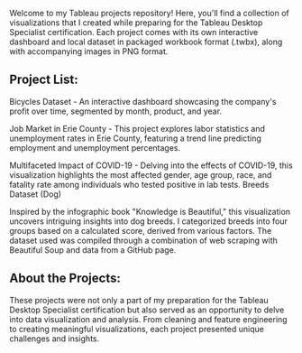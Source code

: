 Welcome to my Tableau projects repository! Here, you'll find a collection of visualizations that I created while preparing for the Tableau Desktop Specialist certification. 
Each project comes with its own interactive dashboard and local dataset in packaged workbook format (.twbx), along with accompanying images in PNG format.

## Project List:

Bicycles Dataset - An interactive dashboard showcasing the company's profit over time, segmented by month, product, and year.

Job Market in Erie County - This project explores labor statistics and unemployment rates in Erie County, featuring a trend line predicting employment and unemployment percentages.

Multifaceted Impact of COVID-19 - Delving into the effects of COVID-19, this visualization highlights the most affected gender, age group, race, and fatality rate among individuals who tested positive in lab tests.
Breeds Dataset (Dog)

Inspired by the infographic book "Knowledge is Beautiful," this visualization uncovers intriguing insights into dog breeds. I categorized breeds into four groups based on a calculated score, derived from various factors. 
The dataset used was compiled through a combination of web scraping with Beautiful Soup and data from a GitHub page.

## About the Projects:
These projects were not only a part of my preparation for the Tableau Desktop Specialist certification but also served as an opportunity to delve into data visualization and analysis. From cleaning and feature engineering to creating meaningful visualizations, 
each project presented unique challenges and insights.
